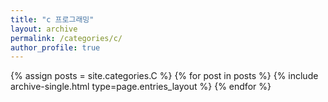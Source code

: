 ```yaml
---
title: "c 프로그래밍"
layout: archive
permalink: /categories/c/
author_profile: true
---
```


{% assign posts = site.categories.C %}
{% for post in posts %} {% include archive-single.html type=page.entries_layout %} {% endfor %}